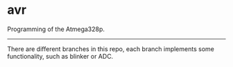 # avr

Programming of the Atmega328p.

---

There are different branches in this repo, each branch implements
some functionality, such as blinker or ADC.

